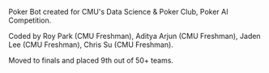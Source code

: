 Poker Bot created for CMU's Data Science & Poker Club, Poker AI Competition. 

Coded by Roy Park (CMU Freshman), Aditya Arjun (CMU Freshman), Jaden Lee (CMU Freshman), Chris Su (CMU Freshman).

Moved to finals and placed 9th out of 50+ teams. 
